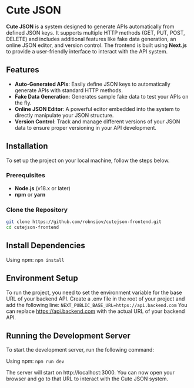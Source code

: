 # Cute JSON

**Cute JSON** is a system designed to generate APIs automatically from defined JSON keys. It supports multiple HTTP methods (GET, PUT, POST, DELETE) and includes additional features like fake data generation, an online JSON editor, and version control. The frontend is built using **Next.js** to provide a user-friendly interface to interact with the API system.

## Features

- **Auto-Generated APIs**: Easily define JSON keys to automatically generate APIs with standard HTTP methods.
- **Fake Data Generation**: Generates sample fake data to test your APIs on the fly.
- **Online JSON Editor**: A powerful editor embedded into the system to directly manipulate your JSON structure.
- **Version Control**: Track and manage different versions of your JSON data to ensure proper versioning in your API development.

## Installation

To set up the project on your local machine, follow the steps below.

### Prerequisites

- **Node.js** (v18.x or later)
- **npm** or **yarn**

### Clone the Repository

```bash
git clone https://github.com/robnsiov/cutejson-frontend.git
cd cutejson-frontend
```

## Install Dependencies
Using npm:
```npm install```

## Environment Setup

To run the project, you need to set the environment variable for the base URL of your backend API. Create a .env file in the root of your project and add the following line:
```NEXT_PUBLIC_BASE_URL=https://api.backend.com```
You can replace https://api.backend.com with the actual URL of your backend API.

## Running the Development Server
To start the development server, run the following command:

Using npm:
```npm run dev```

The server will start on http://localhost:3000. You can now open your browser and go to that URL to interact with the Cute JSON system.








